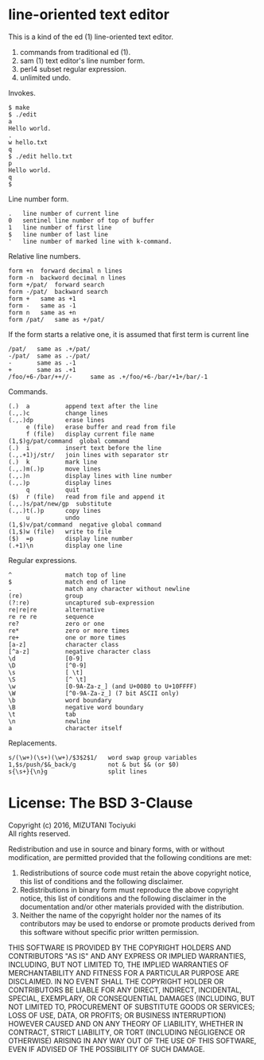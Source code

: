 line-oriented text editor
=========================

This is a kind of the ed (1) line-oriented text editor.

1. commands from traditional ed (1).
1. sam (1) text editor's line number form.
1. perl4 subset regular expression.
1. unlimited undo.

Invokes.

    $ make
    $ ./edit
    a
    Hello world.
    .
    w hello.txt
    q
    $ ./edit hello.txt
    p
    Hello world.
    q
    $
    
Line number form.

    .   line number of current line
    0   sentinel line number of top of buffer
    1   line number of first line
    $   line number of last line
    '   line number of marked line with k-command.

Relative line numbers.

    form +n  forward decimal n lines
    form -n  backword decimal n lines
    form +/pat/  forward search
    form -/pat/  backward search
    form +   same as +1
    form -   same as -1
    form n   same as +n
    form /pat/   same as +/pat/

If the form starts a relative one, it is assumed
that first term is current line

    /pat/   same as .+/pat/
    -/pat/  same as .-/pat/
    -       same as .-1
    +       same as .+1
    /foo/+6-/bar/++//-     same as .+/foo/+6-/bar/+1+/bar/-1

Commands.

    (.)  a          append text after the line
    (.,.)c          change lines
    (.,.)dp         erase lines
         e (file)   erase buffer and read from file
         f (file)   display current file name
    (1,$)g/pat/command  global command
    (.)  i          insert text before the line
    (.,.+1)j/str/   join lines with separator str
    (.)  k          mark line
    (.,.)m(.)p      move lines
    (.,.)n          display lines with line number
    (.,.)p          display lines
         q          quit
    ($)  r (file)   read from file and append it
    (.,.)s/pat/new/gp  substitute
    (.,.)t(.)p      copy lines
         u          undo
    (1,$)v/pat/command  negative global command
    (1,$)w (file)   write to file
    ($)  =p         display line number
    (.+1)\n         display one line

Regular expressions.

    ^               match top of line
    $               match end of line
    .               match any character without newline
    (re)            group
    (?:re)          uncaptured sub-expression
    re|re|re        alternative
    re re re        sequence
    re?             zero or one
    re*             zero or more times
    re+             one or more times
    [a-z]           character class
    [^a-z]          negative character class
    \d              [0-9]
    \D              [^0-9]
    \s              [ \t]
    \S              [^ \t]
    \w              [0-9A-Za-z_] (and U+0080 to U+10FFFF)
    \W              [^0-9A-Za-z_] (7 bit ASCII only)
    \b              word boundary
    \B              negative word boundary
    \t              tab
    \n              newline
    a               character itself

Replacements.

    s/(\w+)(\s+)(\w+)/$3$2$1/   word swap group variables
    1,$s/push/$&_back/g         not & but $& (or $0)
    s{\s+}{\n}g                 split lines

License: The BSD 3-Clause
=========================

Copyright (c) 2016, MIZUTANI Tociyuki  
All rights reserved.

Redistribution and use in source and binary forms, with or without
modification, are permitted provided that the following conditions are met:

1. Redistributions of source code must retain the above copyright notice,
   this list of conditions and the following disclaimer.
2. Redistributions in binary form must reproduce the above copyright
   notice, this list of conditions and the following disclaimer in the
   documentation and/or other materials provided with the distribution.
3. Neither the name of the copyright holder nor the names of its
   contributors may be used to endorse or promote products derived from
   this software without specific prior written permission.

THIS SOFTWARE IS PROVIDED BY THE COPYRIGHT HOLDERS AND CONTRIBUTORS
"AS IS" AND ANY EXPRESS OR IMPLIED WARRANTIES, INCLUDING, BUT NOT
LIMITED TO, THE IMPLIED WARRANTIES OF MERCHANTABILITY AND FITNESS FOR
A PARTICULAR PURPOSE ARE DISCLAIMED. IN NO EVENT SHALL THE COPYRIGHT
HOLDER OR CONTRIBUTORS BE LIABLE FOR ANY DIRECT, INDIRECT, INCIDENTAL,
SPECIAL, EXEMPLARY, OR CONSEQUENTIAL DAMAGES (INCLUDING, BUT NOT LIMITED
TO, PROCUREMENT OF SUBSTITUTE GOODS OR SERVICES; LOSS OF USE, DATA, OR
PROFITS; OR BUSINESS INTERRUPTION) HOWEVER CAUSED AND ON ANY THEORY OF
LIABILITY, WHETHER IN CONTRACT, STRICT LIABILITY, OR TORT (INCLUDING
NEGLIGENCE OR OTHERWISE) ARISING IN ANY WAY OUT OF THE USE OF THIS
SOFTWARE, EVEN IF ADVISED OF THE POSSIBILITY OF SUCH DAMAGE.
